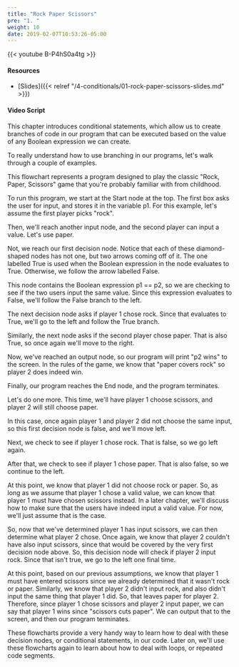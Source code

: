 ```yaml
---
title: "Rock Paper Scissors"
pre: "1. "
weight: 10
date: 2019-02-07T10:53:26-05:00
---
```


{{< youtube B-P4hS0a4tg >}}

#### Resources

* [Slides]({{< relref "/4-conditionals/01-rock-paper-scissors-slides.md" >}})

#### Video Script

This chapter introduces conditional statements, which allow us to create branches of code in our program that can be executed based on the value of any Boolean expression we can create.

To really understand how to use branching in our programs, let's walk through a couple of examples.

This flowchart represents a program designed to play the classic "Rock, Paper, Scissors" game that you're probably familiar with from childhood.

To run this program, we start at the Start node at the top. The first box asks the user for input, and stores it in the variable p1. For this example, let's assume the first player picks "rock".

Then, we'll reach another input node, and the second player can input a value. Let's use paper.

Not, we reach our first decision node. Notice that each of these diamond-shaped nodes has not one, but two arrows coming off of it. The one labelled True is used when the Boolean expression in the node evaluates to True. Otherwise, we follow the arrow labelled False.

This node contains the Boolean expression p1 == p2, so we are checking to see if the two users input the same value. Since this expression evaluates to False, we'll follow the False branch to the left.

The next decision node asks if player 1 chose rock. Since that evaluates to True, we'll go to the left and follow the True branch.

Similarly, the next node asks if the second player chose paper. That is also True, so once again we'll move to the right.

Now, we've reached an output node, so our program will print "p2 wins" to the screen. In the rules of the game, we know that "paper covers rock" so player 2 does indeed win.

Finally, our program reaches the End node, and the program terminates.

Let's do one more. This time, we'll have player 1 choose scissors, and player 2 will still choose paper.

In this case, once again player 1 and player 2 did not choose the same input, so this first decision node is false, and we'll move left.

Next, we check to see if player 1 chose rock. That is false, so we go left again.

After that, we check to see if player 1 chose paper. That is also false, so we continue to the left.

At this point, we know that player 1 did not choose rock or paper. So, as long as we assume that player 1 chose a valid value, we can know that player 1 must have chosen scissors instead. In a later chapter, we'll discuss how to make sure that the users have indeed input a valid value. For now, we'll just assume that is the case.

So, now that we've determined player 1 has input scissors, we can then determine what player 2 chose. Once again, we know that player 2 couldn't have also input scissors, since that would be covered by the very first decision node above. So, this decision node will check if player 2 input rock. Since that isn't true, we go to the left one final time.

At this point, based on our previous assumptions, we know that player 1 must have entered scissors since we already determined that it wasn't rock or paper. Similarly, we know that player 2 didn't input rock, and also didn't input the same thing that player 1 did. So, that leaves paper for player 2. Therefore, since player 1 chose scissors and player 2 input paper, we can say that player 1 wins since "scissors cuts paper". We can output that to the screen, and then our program terminates.

These flowcharts provide a very handy way to learn how to deal with these decision nodes, or conditional statements, in our code. Later on, we'll use these flowcharts again to learn about how to deal with loops, or repeated code segments.
